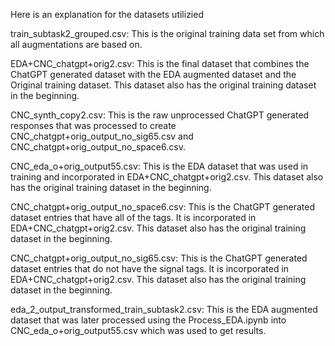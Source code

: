 Here is an explanation for the datasets utilizied

train_subtask2_grouped.csv: This is the original training data set from which all augmentations are based on.


EDA+CNC_chatgpt+orig2.csv: This is the final dataset that combines the ChatGPT generated dataset with the EDA augmented dataset and the Original training dataset. This dataset also has the original training dataset in the beginning.


CNC_synth_copy2.csv: This is the raw unprocessed ChatGPT generated responses that was processed to create CNC_chatgpt+orig_output_no_sig65.csv and CNC_chatgpt+orig_output_no_space6.csv. 


CNC_eda_o+orig_output55.csv: This is the EDA dataset that was used in training and incorporated in EDA+CNC_chatgpt+orig2.csv. This dataset also has the original training dataset in the beginning.


CNC_chatgpt+orig_output_no_space6.csv: This is the ChatGPT generated dataset entries that have all of the tags. It is incorporated in EDA+CNC_chatgpt+orig2.csv. This dataset also has the original training dataset in the beginning.


CNC_chatgpt+orig_output_no_sig65.csv: This is the ChatGPT generated dataset entries that do not have the signal tags. It is incorporated in EDA+CNC_chatgpt+orig2.csv. This dataset also has the original training dataset in the beginning.


eda_2_output_transformed_train_subtask2.csv: This is the EDA augmented dataset that was later processed using the Process_EDA.ipynb into CNC_eda_o+orig_output55.csv which was used to get results. 
